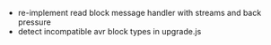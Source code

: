 - re-implement read block message handler with streams and back pressure
- detect incompatible avr block types in upgrade.js
